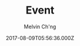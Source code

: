---
title: Event
github: https://github.com/melvinchng/event-jekyll-theme
demo: https://event-jekyll-theme.github.io/
author: Melvin Ch'ng
ssg:
  - Jekyll
cms:
  - No Cms
date: 2017-08-09T05:56:36.000Z
github_branch: master
description: Jekyll Theme package for your event
stale: true
---